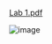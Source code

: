 [Lab 1.pdf](https://github.com/user-attachments/files/16921893/Lab.1.pdf)





![image](https://github.com/user-attachments/assets/fb58a157-0fc4-4158-80ac-ede6599bc71c)
